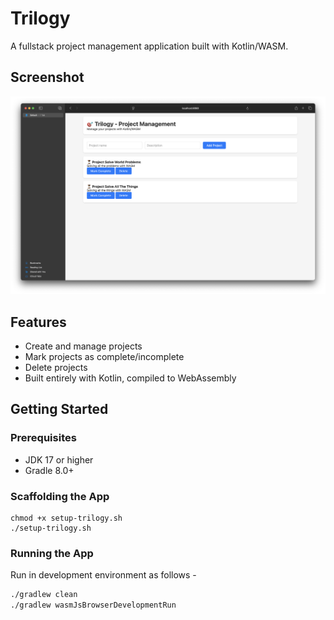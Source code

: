 # Trilogy


A fullstack project management application built with Kotlin/WASM.

## Screenshot

![Trilogy Project Management Interface](screenshots/screenshot_1.png)

## Features

- Create and manage projects
- Mark projects as complete/incomplete
- Delete projects
- Built entirely with Kotlin, compiled to WebAssembly

## Getting Started

### Prerequisites
- JDK 17 or higher
- Gradle 8.0+

### Scaffolding the App

```
chmod +x setup-trilogy.sh
./setup-trilogy.sh
```

### Running the App
Run in development environment as follows -
```bash
./gradlew clean
./gradlew wasmJsBrowserDevelopmentRun
```